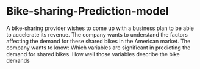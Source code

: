 # Bike-sharing-Prediction-model
A bike-sharing provider wishes to come up with a business plan to be able to accelerate its revenue. The company  wants to understand the factors affecting the demand for these shared bikes in the American market. 
The company wants to know:
Which variables are significant in predicting the demand for shared bikes.
How well those variables describe the bike demands
